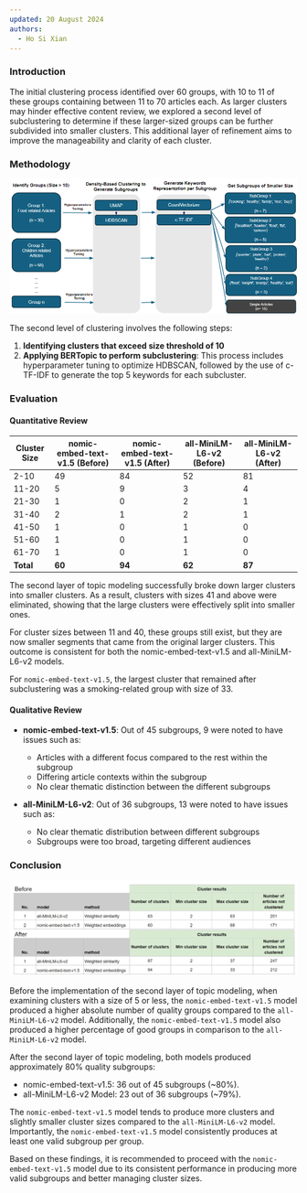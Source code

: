 ```yaml
---
updated: 20 August 2024
authors:
  - Ho Si Xian
---
```


### Introduction

The initial clustering process identified over 60 groups, with 10 to 11 of these groups containing between 11 to 70 articles each. As larger clusters may hinder effective content review, we explored a second level of subclustering to determine if these larger-sized groups can be further subdivided into smaller clusters. This additional layer of refinement aims to improve the manageability and clarity of each cluster.

### Methodology

![Subclustering methodology](./img/method.png)

The second level of clustering involves the following steps:

1. **Identifying clusters that exceed size threshold of 10**
2. **Applying BERTopic to perform subclustering**: This process includes hyperparameter tuning to optimize HDBSCAN, followed by the use of c-TF-IDF to generate the top 5 keywords for each subcluster.

### Evaluation

#### Quantitative Review

| Cluster Size | nomic-embed-text-v1.5 (Before) | nomic-embed-text-v1.5 (After) | all-MiniLM-L6-v2 (Before) | all-MiniLM-L6-v2 (After) |
| ------------ | ------------------------------ | ----------------------------- | ------------------------- | ------------------------ |
| 2-10         | 49                             | 84                            | 52                        | 81                       |
| 11-20        | 5                              | 9                             | 3                         | 4                        |
| 21-30        | 1                              | 0                             | 2                         | 1                        |
| 31-40        | 2                              | 1                             | 2                         | 1                        |
| 41-50        | 1                              | 0                             | 1                         | 0                        |
| 51-60        | 1                              | 0                             | 1                         | 0                        |
| 61-70        | 1                              | 0                             | 1                         | 0                        |
| **Total**    | **60**                         | **94**                        | **62**                    | **87**                   |

The second layer of topic modeling successfully broke down larger clusters into smaller clusters. As a result, clusters with sizes 41 and above were eliminated, showing that the large clusters were effectively split into smaller ones.

For cluster sizes between 11 and 40, these groups still exist, but they are now smaller segments that came from the original larger clusters. This outcome is consistent for both the nomic-embed-text-v1.5 and all-MiniLM-L6-v2 models.

For `nomic-embed-text-v1.5`, the largest cluster that remained after subclustering was a smoking-related group with size of 33.

#### Qualitative Review

- **nomic-embed-text-v1.5**: Out of 45 subgroups, 9 were noted to have issues such as:

  - Articles with a different focus compared to the rest within the subgroup
  - Differing article contexts within the subgroup
  - No clear thematic distinction between the different subgroups

- **all-MiniLM-L6-v2**: Out of 36 subgroups, 13 were noted to have issues such as:

  - No clear thematic distribution between different subgroups
  - Subgroups were too broad, targeting different audiences

### Conclusion

![Subclustering summary table](./img/summary_table.png)

Before the implementation of the second layer of topic modeling, when examining clusters with a size of 5 or less, the `nomic-embed-text-v1.5` model produced a higher absolute number of quality groups compared to the `all-MiniLM-L6-v2` model. Additionally, the `nomic-embed-text-v1.5` model also produced a higher percentage of good groups in comparison to the `all-MiniLM-L6-v2` model.

After the second layer of topic modeling, both models produced approximately 80% quality subgroups:

- nomic-embed-text-v1.5: 36 out of 45 subgroups (~80%).
- all-MiniLM-L6-v2 Model: 23 out of 36 subgroups (~79%).

The `nomic-embed-text-v1.5` model tends to produce more clusters and slightly smaller cluster sizes compared to the `all-MiniLM-L6-v2` model. Importantly, the `nomic-embed-text-v1.5` model consistently produces at least one valid subgroup per group.

Based on these findings, it is recommended to proceed with the `nomic-embed-text-v1.5` model due to its consistent performance in producing more valid subgroups and better managing cluster sizes.
